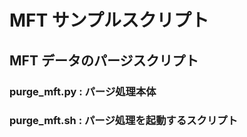 # MFT サンプルスクリプト

## MFT データのパージスクリプト

### purge_mft.py : パージ処理本体
### purge_mft.sh : パージ処理を起動するスクリプト
